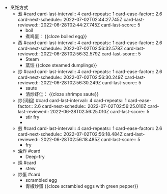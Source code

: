 - 烹饪方式
	- 煮 #card
	  card-last-interval:: 4
	  card-repeats:: 1
	  card-ease-factor:: 2.6
	  card-next-schedule:: 2022-07-02T02:44:27.745Z
	  card-last-reviewed:: 2022-06-28T02:44:27.745Z
	  card-last-score:: 5
		- boil
		- 煮鸡蛋： {{cloze boiled egg}}
	- 蒸 #card
	  card-last-interval:: 4
	  card-repeats:: 1
	  card-ease-factor:: 2.6
	  card-next-schedule:: 2022-07-02T02:56:32.578Z
	  card-last-reviewed:: 2022-06-28T02:56:32.579Z
	  card-last-score:: 5
		- Steam
		- 蒸饺 {{cloze steamed dumplings}}
	- 炒 #card
	  card-last-interval:: 4
	  card-repeats:: 1
	  card-ease-factor:: 2.6
	  card-next-schedule:: 2022-07-02T02:56:30.249Z
	  card-last-reviewed:: 2022-06-28T02:56:30.249Z
	  card-last-score:: 5
		- saute
		- 清炒虾仁： {{cloze shrimps saute}}
	- 炒(词组) #card
	  card-last-interval:: 4
	  card-repeats:: 1
	  card-ease-factor:: 2.6
	  card-next-schedule:: 2022-07-02T02:56:25.010Z
	  card-last-reviewed:: 2022-06-28T02:56:25.010Z
	  card-last-score:: 5
		- stir fry
		-
	- 煎 #card
	  card-last-interval:: 4
	  card-repeats:: 1
	  card-ease-factor:: 2.6
	  card-next-schedule:: 2022-07-02T02:56:18.484Z
	  card-last-reviewed:: 2022-06-28T02:56:18.485Z
	  card-last-score:: 5
		- fry
	- 油炸 #card
		- Deep-fry
	- 炖 #card
		- stew
	- 炒蛋 #card
		- scrambled egg
		- 青椒炒蛋 {{cloze scrambled eggs with green pepper}}